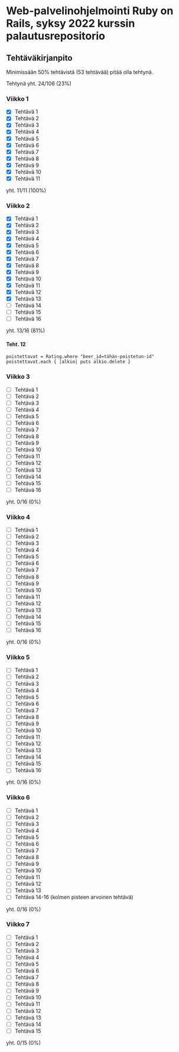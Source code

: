 # Web-palvelinohjelmointi Ruby on Rails, syksy 2022 kurssin palautusrepositorio

## Tehtäväkirjanpito

Minimissään 50% tehtävistä (53 tehtävää) pitää olla tehtynä.

Tehtynä yht. 24/106 (23%)

### Viikko 1

- [x] Tehtävä 1
- [x] Tehtävä 2
- [x] Tehtävä 3
- [x] Tehtävä 4
- [x] Tehtävä 5
- [x] Tehtävä 6
- [x] Tehtävä 7
- [x] Tehtävä 8
- [x] Tehtävä 9
- [x] Tehtävä 10
- [x] Tehtävä 11

yht. 11/11 (100%)

### Viikko 2

- [x] Tehtävä 1
- [x] Tehtävä 2
- [x] Tehtävä 3
- [x] Tehtävä 4
- [x] Tehtävä 5
- [x] Tehtävä 6
- [x] Tehtävä 7
- [x] Tehtävä 8
- [x] Tehtävä 9
- [x] Tehtävä 10
- [x] Tehtävä 11
- [x] Tehtävä 12
- [x] Tehtävä 13
- [ ] Tehtävä 14
- [ ] Tehtävä 15
- [ ] Tehtävä 16

yht. 13/16 (81%)

#### Teht. 12

```
poistettavat = Rating.where "beer_id=tähän-poistetun-id"
poistettavat.each { |alkio| puts alkio.delete }
```

### Viikko 3

- [ ] Tehtävä 1
- [ ] Tehtävä 2
- [ ] Tehtävä 3
- [ ] Tehtävä 4
- [ ] Tehtävä 5
- [ ] Tehtävä 6
- [ ] Tehtävä 7
- [ ] Tehtävä 8
- [ ] Tehtävä 9
- [ ] Tehtävä 10
- [ ] Tehtävä 11
- [ ] Tehtävä 12
- [ ] Tehtävä 13
- [ ] Tehtävä 14
- [ ] Tehtävä 15
- [ ] Tehtävä 16

yht. 0/16 (0%)

### Viikko 4

- [ ] Tehtävä 1
- [ ] Tehtävä 2
- [ ] Tehtävä 3
- [ ] Tehtävä 4
- [ ] Tehtävä 5
- [ ] Tehtävä 6
- [ ] Tehtävä 7
- [ ] Tehtävä 8
- [ ] Tehtävä 9
- [ ] Tehtävä 10
- [ ] Tehtävä 11
- [ ] Tehtävä 12
- [ ] Tehtävä 13
- [ ] Tehtävä 14
- [ ] Tehtävä 15
- [ ] Tehtävä 16

yht. 0/16 (0%)


### Viikko 5

- [ ] Tehtävä 1
- [ ] Tehtävä 2
- [ ] Tehtävä 3
- [ ] Tehtävä 4
- [ ] Tehtävä 5
- [ ] Tehtävä 6
- [ ] Tehtävä 7
- [ ] Tehtävä 8
- [ ] Tehtävä 9
- [ ] Tehtävä 10
- [ ] Tehtävä 11
- [ ] Tehtävä 12
- [ ] Tehtävä 13
- [ ] Tehtävä 14
- [ ] Tehtävä 15
- [ ] Tehtävä 16

yht. 0/16 (0%)

### Viikko 6

- [ ] Tehtävä 1
- [ ] Tehtävä 2
- [ ] Tehtävä 3
- [ ] Tehtävä 4
- [ ] Tehtävä 5
- [ ] Tehtävä 6
- [ ] Tehtävä 7
- [ ] Tehtävä 8
- [ ] Tehtävä 9
- [ ] Tehtävä 10
- [ ] Tehtävä 11
- [ ] Tehtävä 12
- [ ] Tehtävä 13
- [ ] Tehtävä 14-16 (kolmen pisteen arvoinen tehtävä)

yht. 0/16 (0%)

### Viikko 7

- [ ] Tehtävä 1
- [ ] Tehtävä 2
- [ ] Tehtävä 3
- [ ] Tehtävä 4
- [ ] Tehtävä 5
- [ ] Tehtävä 6
- [ ] Tehtävä 7
- [ ] Tehtävä 8
- [ ] Tehtävä 9
- [ ] Tehtävä 10
- [ ] Tehtävä 11
- [ ] Tehtävä 12
- [ ] Tehtävä 13
- [ ] Tehtävä 14
- [ ] Tehtävä 15

yht. 0/15 (0%)